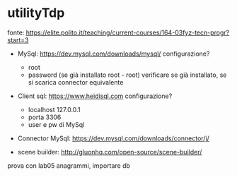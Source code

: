# utilityTdp

fonte: https://elite.polito.it/teaching/current-courses/164-03fyz-tecn-progr?start=3

- MySql: https://dev.mysql.com/downloads/mysql/
  configurazione?
    - root
    - password
    (se già installato root - root)
  verificare se già installato, se si scarica connector equivalente
- Client sql: https://www.heidisql.com
  configurazione?
  - localhost 127.0.0.1
  - porta 3306
  - user e pw di MySql
- Connector MySql: https://dev.mysql.com/downloads/connector/j/

- scene builder: http://gluonhq.com/open-source/scene-builder/

prova con lab05 anagrammi, importare db
